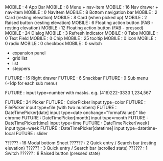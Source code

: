 MOBILE :  4 App Bar
MOBILE :  8 Menu + nav-item
MOBILE : 16 Nav drawer + nav-item
MOBILE :  0 NavItem
MOBILE :  8 Bottom navigation bar
MOBILE :  2 Card (resting elevation)
MOBILE :  8 Card (when picked up)
MOBILE :  2 Raised button (resting elevation)
MOBILE :  6 Floating action button (FAB - resting elevation)
MOBILE : 12 Floating action button (FAB - pressed)
MOBILE : 24 Dialog
MOBILE :  3 Refresh indicator
MOBILE :  0 Tabs
MOBILE :  0 Text Field
MOBILE :  0 Chip
MOBILE :  25 tooltip
MOBILE :  0 icon
MOBILE :  0 radio
MOBILE :  0 checkbox
MOBILE :  0 switch

* expansion panel
* grid list
* list
* steppers

FUTURE : 15 Right drawer
FUTURE :  6 Snackbar
FUTURE :  9 Sub menu (+1dp for each sub menu)

FUTURE : input type=number with masks. e.g. (416)222-3333 1,234,567

FUTURE : 24 Picker
FUTURE : ColorPicker input type=color
FUTURE : FilePicker  input type=file (with two numbers)
FUTURE : DateTimePicker[date]     input type=date  onchange="formatValue()" like chrome
FUTURE : DateTimePicker[month]    input type=month
FUTURE : DateTimePicker[time]     input type=time
FUTURE : DateTimePicker[week]     input type=week
FUTURE : DateTimePicker[datetime] input type=datetime-local
FUTURE : slider

?????? : 16 Modal bottom Sheet
?????? :  2 Quick entry / Search bar (resting elevation)
?????? :  3 Quick entry / Search bar (scrolled state)
?????? :  1 Switch
?????? :  8 Raised button (pressed state)
